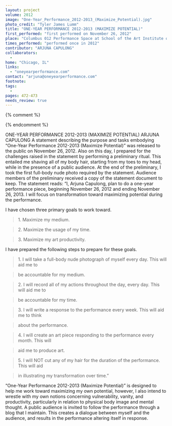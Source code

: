 ```yaml
---
layout: project
volume: 2012
image: "One-Year_Performance_2012-2013_(Maximize_Potential).jpg"
photo_credit: "Tyler James Lumm"
title: "ONE-YEAR PERFORMANCE 2012-2013 (MAXIMIZE POTENTIAL)"
first_performed: "first performed on November 26, 2012"
place: "Columbus 012 Performance Space at School of the Art Institute of Chicago, Chicago, IL"
times_performed: "performed once in 2012"
contributor: "ARJUNA CAPULONG"
collaborators: 
  - 
home: "Chicago, IL"
links: 
  - "oneyearperformance.com"
contact: "arjuna@oneyearperformance.com"
footnote: 
tags: 
  - 
pages: 472-473
needs_review: true
---
```


{% comment %} 

{% endcomment %}

 ONE-YEAR PERFORMANCE 2012-2013 (MAXIMIZE POTENTIAL) 
 ARJUNA CAPULONG 
 A statement describing the purpose and tasks embodying “One-Year Performance 2012-2013 (Maximize Potential)” was released to the public on November 26, 2012. Also on this day, I prepared for the challenges raised in the statement by performing a preliminary ritual. This entailed me shaving all of my body hair, starting from my toes to my head, while in the presence of a public audience. At the end of the preliminary, I took the first full-body nude photo required by the statement. Audience members of the preliminary received a copy of the statement document to keep. The statement reads: 
 “I, Arjuna Capulong, plan to do a one-year performance piece, beginning November 26, 2012 and ending November 26, 2013. 
 I will focus on transformation toward maximizing potential during the performance. 
   
 I have chosen three primary goals to work toward.  
<blockquote>1. Maximize my medium.</blockquote>
<blockquote>2. Maximize the usage of my time.</blockquote>
<blockquote>3. Maximize my art productivity. </blockquote>
 I have prepared the following steps to prepare for these goals. 
<blockquote>1. I will take a full-body nude photograph of myself every day. This will aid me to   </blockquote>
<blockquote>    be accountable for my medium.</blockquote>
<blockquote>2. I will record all of my actions throughout the day, every day. This will aid me to </blockquote>
<blockquote>    be accountable for my time.</blockquote>
<blockquote>3. I will write a response to the performance every week. This will aid me to think </blockquote>
<blockquote>    about the performance.</blockquote>
<blockquote>4. I will create an art piece responding to the performance every month. This will </blockquote>
<blockquote>    aid me to produce art.</blockquote>
<blockquote>5. I will NOT cut any of my hair for the duration of the performance. This will aid </blockquote>
<blockquote>    in illustrating my transformation over time.”</blockquote>
 “One-Year Performance 2012-2013 (Maximize Potential)” is designed to help me work toward maximizing my own potential, however, I also intend to wrestle with my own notions concerning vulnerability, vanity, and productivity, particularly in relation to physical body image and mental thought. A public audience is invited to follow the performance through a blog that I maintain. This creates a dialogue between myself and the audience, and results in the performance altering itself in response.  
